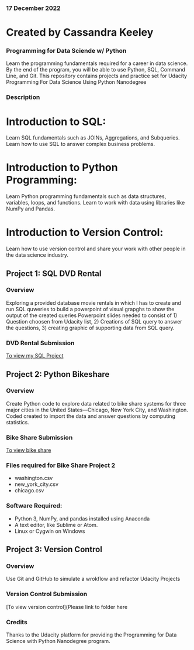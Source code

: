 ### 17 December 2022
# Created by Cassandra Keeley

### Programming for Data Sciende w/ Python 

Learn the programming fundamentals required for a career in data science. By the end of the program, you will be able to use Python, SQL, Command Line, and Git.
This repository contains projects and practice set for Udacity Programming For Data Science Using Python Nanodegree

### Description
# Introduction to SQL:
Learn SQL fundamentals such as JOINs, Aggregations, and Subqueries. Learn how to use SQL to answer complex business problems.
# Introduction to Python Programming:
Learn Python programming fundamentals such as data structures, variables, loops, and functions. Learn to work with data using libraries like NumPy and Pandas.
# Introduction to Version Control:
Learn how to use version control and share your work with other people in the data science industry.

## Project 1: SQL DVD Rental

### Overview 

Exploring a provided database movie rentals in which I has to create and run SQL quweries to build a powerpoint of visual grapghs to show the output of the created queries 
Powerpoint slides needed to consist of 1) Question choosen from Udacity list, 2) Creations of SQL query to answer the questions, 3) creating graphic of supporting data from SQL query.

### DVD Rental Submission

[To view my SQL Project](https://github.com/cabean85/Programming_for_Data_Science_with_Python_Nanodegree/tree/master/DVD-Rental)

## Project 2: Python Bikeshare 

### Overview 

Create Python code to explore data related to bike share systems for three major cities in the United States—Chicago, New York City, and Washington. Coded created to import the data and answer questions by computing statistics.

### Bike Share Submission

[To view bike share](https://github.com/cabean85/Programming_for_Data_Science_with_Python_Nanodegree/tree/master/Bike-Share)

### Files required for Bike Share Project 2
* washington.csv
* new_york_city.csv
* chicago.csv
### Software Required:
* Python 3, NumPy, and pandas installed using Anaconda
* A text editor, like Sublime or Atom.
* Linux or Cygwin on Windows 

## Project 3: Version Control 

### Overview
Use Git and GitHub to simulate a wrokflow and refactor Udacity Projects

### Version Control Submission

[To view version control](Please link to folder here

### Credits
Thanks to the Udacity platform for providing the Programming for Data Science with Python Nanodegree program.
